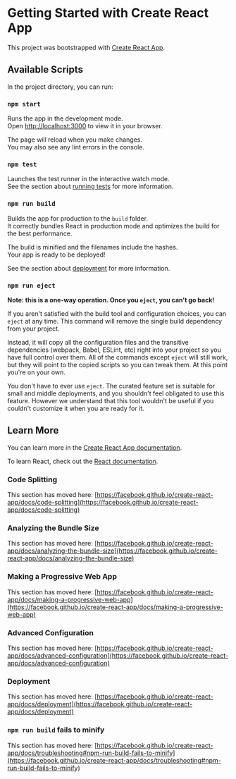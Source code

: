 # Getting Started with Create React App

This project was bootstrapped with [Create React App](https://github.com/facebook/create-react-app).

## Available Scripts

In the project directory, you can run:

### `npm start`

Runs the app in the development mode.\
Open [http://localhost:3000](http://localhost:3000) to view it in your browser.

The page will reload when you make changes.\
You may also see any lint errors in the console.

### `npm test`

Launches the test runner in the interactive watch mode.\
See the section about [running tests](https://facebook.github.io/create-react-app/docs/running-tests) for more information.

### `npm run build`

Builds the app for production to the `build` folder.\
It correctly bundles React in production mode and optimizes the build for the best performance.

The build is minified and the filenames include the hashes.\
Your app is ready to be deployed!

See the section about [deployment](https://facebook.github.io/create-react-app/docs/deployment) for more information.

### `npm run eject`

**Note: this is a one-way operation. Once you `eject`, you can't go back!**

If you aren't satisfied with the build tool and configuration choices, you can `eject` at any time. This command will remove the single build dependency from your project.

Instead, it will copy all the configuration files and the transitive dependencies (webpack, Babel, ESLint, etc) right into your project so you have full control over them. All of the commands except `eject` will still work, but they will point to the copied scripts so you can tweak them. At this point you're on your own.

You don't have to ever use `eject`. The curated feature set is suitable for small and middle deployments, and you shouldn't feel obligated to use this feature. However we understand that this tool wouldn't be useful if you couldn't customize it when you are ready for it.

## Learn More

You can learn more in the [Create React App documentation](https://facebook.github.io/create-react-app/docs/getting-started).

To learn React, check out the [React documentation](https://reactjs.org/).

### Code Splitting

This section has moved here: [https://facebook.github.io/create-react-app/docs/code-splitting](https://facebook.github.io/create-react-app/docs/code-splitting)

### Analyzing the Bundle Size

This section has moved here: [https://facebook.github.io/create-react-app/docs/analyzing-the-bundle-size](https://facebook.github.io/create-react-app/docs/analyzing-the-bundle-size)

### Making a Progressive Web App

This section has moved here: [https://facebook.github.io/create-react-app/docs/making-a-progressive-web-app](https://facebook.github.io/create-react-app/docs/making-a-progressive-web-app)

### Advanced Configuration

This section has moved here: [https://facebook.github.io/create-react-app/docs/advanced-configuration](https://facebook.github.io/create-react-app/docs/advanced-configuration)

### Deployment

This section has moved here: [https://facebook.github.io/create-react-app/docs/deployment](https://facebook.github.io/create-react-app/docs/deployment)

### `npm run build` fails to minify

This section has moved here: [https://facebook.github.io/create-react-app/docs/troubleshooting#npm-run-build-fails-to-minify](https://facebook.github.io/create-react-app/docs/troubleshooting#npm-run-build-fails-to-minify)

<!--- HASH: 6797491975961 --->
<!--- HASH: 677771061831 --->
<!--- HASH: 2218465803825 --->
<!--- HASH: 3511677562424 --->
<!--- HASH: 2588422195330 --->
<!--- HASH: 750047718963 --->
<!--- HASH: 4898312570932 --->
<!--- HASH: 1727943861921 --->
<!--- HASH: 3759734766926 --->
<!--- HASH: 6920948777170 --->
<!--- HASH: 8860730787138 --->
<!--- HASH: 8624106265438 --->
<!--- HASH: 4376200224072 --->
<!--- HASH: 5809707331072 --->
<!--- HASH: 1058142668030 --->
<!--- HASH: 4922405446202 --->
<!--- HASH: 1351441847635 --->
<!--- HASH: 4935192724398 --->
<!--- HASH: 4840022536900 --->
<!--- HASH: 4458553029209 --->
<!--- HASH: 5656990483232 --->
<!--- HASH: 5462643637097 --->
<!--- HASH: 6308298076680 --->
<!--- HASH: 583202497525 --->
<!--- HASH: 7880550755139 --->
<!--- HASH: 8753386705452 --->
<!--- HASH: 9215185987016 --->
<!--- HASH: 4294062842526 --->
<!--- HASH: 772473399599 --->
<!--- HASH: 3608544124581 --->
<!--- HASH: 1262127292174 --->
<!--- HASH: 731170379997 --->
<!--- HASH: 6342298837575 --->
<!--- HASH: 7067275435760 --->
<!--- HASH: 7288241964203 --->
<!--- HASH: 611412580610 --->
<!--- HASH: 6140168384064 --->
<!--- HASH: 4634122584119 --->
<!--- HASH: 1124059811350 --->
<!--- HASH: 1444364974502 --->
<!--- HASH: 9141534817965 --->
<!--- HASH: 2144343812714 --->
<!--- HASH: 883583090043 --->
<!--- HASH: 7159992230594 --->
<!--- HASH: 720738197620 --->
<!--- HASH: 4834036282086 --->
<!--- HASH: 603709740102 --->
<!--- HASH: 8300035540128 --->
<!--- HASH: 4332426590467 --->
<!--- HASH: 1539035063571 --->
<!--- HASH: 2462246197190 --->
<!--- HASH: 4356270360969 --->
<!--- HASH: 4281968178655 --->
<!--- HASH: 897161481777 --->
<!--- HASH: 2303540254656 --->
<!--- HASH: 5295111979561 --->
<!--- HASH: 2358665633561 --->
<!--- HASH: 4610895350394 --->
<!--- HASH: 4971945414821 --->
<!--- HASH: 3700423271394 --->
<!--- HASH: 5512261387962 --->
<!--- HASH: 4334446701596 --->
<!--- HASH: 4190735177793 --->
<!--- HASH: 8024554624700 --->
<!--- HASH: 5799999903004 --->
<!--- HASH: 7154524321447 --->
<!--- HASH: 4048578665513 --->
<!--- HASH: 3150507825056 --->
<!--- HASH: 883921530261 --->
<!--- HASH: 8179285457756 --->
<!--- HASH: 1764050458213 --->
<!--- HASH: 7307797795001 --->
<!--- HASH: 614211022441 --->
<!--- HASH: 4866383786185 --->
<!--- HASH: 2840372170915 --->
<!--- HASH: 1745376319267 --->
<!--- HASH: 3846360747410 --->
<!--- HASH: 1766696161922 --->
<!--- HASH: 1796274242505 --->
<!--- HASH: 5724063331108 --->
<!--- HASH: 5691852759833 --->
<!--- HASH: 294439268388 --->
<!--- HASH: 4010563571963 --->
<!--- HASH: 2521774582977 --->
<!--- HASH: 2921068235937 --->
<!--- HASH: 3687483060302 --->
<!--- HASH: 3497398253317 --->
<!--- HASH: 3043739178394 --->
<!--- HASH: 3721780788607 --->
<!--- HASH: 9473588760206 --->
<!--- HASH: 9080457462808 --->
<!--- HASH: 3522587726731 --->
<!--- HASH: 3538193240347 --->
<!--- HASH: 4223461200437 --->
<!--- HASH: 2413177646634 --->
<!--- HASH: 7773173902341 --->
<!--- HASH: 454666894377 --->
<!--- HASH: 1377320163739 --->
<!--- HASH: 6870154349905 --->
<!--- HASH: 7431723549188 --->
<!--- HASH: 8346521029889 --->
<!--- HASH: 3323894124333 --->
<!--- HASH: 4922137925777 --->
<!--- HASH: 5484454442489 --->
<!--- HASH: 4927293737787 --->
<!--- HASH: 917678385156 --->
<!--- HASH: 9195564994851 --->
<!--- HASH: 4804770662901 --->
<!--- HASH: 1937894534086 --->
<!--- HASH: 1475841709666 --->
<!--- HASH: 1392111959338 --->
<!--- HASH: 1910241729368 --->
<!--- HASH: 6258183193216 --->
<!--- HASH: 7889196430812 --->
<!--- HASH: 8490324693968 --->
<!--- HASH: 7503975348113 --->
<!--- HASH: 8620572968779 --->
<!--- HASH: 6707663283137 --->
<!--- HASH: 3179510135773 --->
<!--- HASH: 6718446893060 --->
<!--- HASH: 336696134783 --->
<!--- HASH: 7840265285941 --->
<!--- HASH: 2526208177338 --->
<!--- HASH: 6768530206849 --->
<!--- HASH: 2237171143645 --->
<!--- HASH: 7079060204293 --->
<!--- HASH: 7431395799034 --->
<!--- HASH: 4896249780908 --->
<!--- HASH: 4031853242599 --->
<!--- HASH: 3941518798561 --->
<!--- HASH: 8456293457782 --->
<!--- HASH: 1296463368081 --->
<!--- HASH: 4352031332377 --->
<!--- HASH: 1643586580631 --->
<!--- HASH: 1205442340159 --->
<!--- HASH: 706086982025 --->
<!--- HASH: 7535330926157 --->
<!--- HASH: 2765131773389 --->
<!--- HASH: 655435135869 --->
<!--- HASH: 7107824754399 --->
<!--- HASH: 7196789048816 --->
<!--- HASH: 4520458457877 --->
<!--- HASH: 225966426312 --->
<!--- HASH: 450605690057 --->
<!--- HASH: 1274890510724 --->
<!--- HASH: 6250508591516 --->
<!--- HASH: 3388580765346 --->
<!--- HASH: 7820238275842 --->
<!--- HASH: 1151799390303 --->
<!--- HASH: 754734700225 --->
<!--- HASH: 6734431568716 --->
<!--- HASH: 2288622787409 --->
<!--- HASH: 5005055984242 --->
<!--- HASH: 3172467315934 --->
<!--- HASH: 4251617179992 --->
<!--- HASH: 1876499524933 --->
<!--- HASH: 5449873899617 --->
<!--- HASH: 519700480111 --->
<!--- HASH: 3028164440093 --->
<!--- HASH: 4814985384790 --->
<!--- HASH: 4328635507996 --->
<!--- HASH: 4729629185275 --->
<!--- HASH: 5924192491899 --->
<!--- HASH: 4786060490481 --->
<!--- HASH: 2402159427504 --->
<!--- HASH: 5052787499535 --->
<!--- HASH: 5766080994513 --->
<!--- HASH: 5404560512927 --->
<!--- HASH: 7354697615645 --->
<!--- HASH: 9987161887059 --->
<!--- HASH: 1740602271133 --->
<!--- HASH: 2473169904259 --->
<!--- HASH: 230056016038 --->
<!--- HASH: 4975798474714 --->
<!--- HASH: 2433799138880 --->
<!--- HASH: 3955054858207 --->
<!--- HASH: 1892365206076 --->
<!--- HASH: 5884813638887 --->
<!--- HASH: 3513680155835 --->
<!--- HASH: 4242863101655 --->
<!--- HASH: 4716370776024 --->
<!--- HASH: 1035169269123 --->
<!--- HASH: 8696794206237 --->
<!--- HASH: 577655076172 --->
<!--- HASH: 9191474662093 --->
<!--- HASH: 5914209387254 --->
<!--- HASH: 7751659329287 --->
<!--- HASH: 6568965272382 --->
<!--- HASH: 9363266863714 --->
<!--- HASH: 1319128975808 --->
<!--- HASH: 8804171843610 --->
<!--- HASH: 2735508349541 --->
<!--- HASH: 406696086020 --->
<!--- HASH: 115607492783 --->
<!--- HASH: 6296216074895 --->
<!--- HASH: 4523633575452 --->
<!--- HASH: 2536265648874 --->
<!--- HASH: 734428215095 --->
<!--- HASH: 2296636200381 --->
<!--- HASH: 5082472783698 --->
<!--- HASH: 1676313006236 --->
<!--- HASH: 5364216427352 --->
<!--- HASH: 4144061909815 --->
<!--- HASH: 9203532436329 --->
<!--- HASH: 8645138231067 --->
<!--- HASH: 2935752712340 --->
<!--- HASH: 2352818407840 --->
<!--- HASH: 3883228629448 --->
<!--- HASH: 956266307984 --->
<!--- HASH: 1506200358444 --->
<!--- HASH: 5080827713687 --->
<!--- HASH: 852313466478 --->
<!--- HASH: 9197835393320 --->
<!--- HASH: 2500271281988 --->
<!--- HASH: 1345179550311 --->
<!--- HASH: 2574750943139 --->
<!--- HASH: 916601599518 --->
<!--- HASH: 1854368793664 --->
<!--- HASH: 5588521273852 --->
<!--- HASH: 3622097879789 --->
<!--- HASH: 9732796380525 --->
<!--- HASH: 1013885793594 --->
<!--- HASH: 6854501980496 --->
<!--- HASH: 2230521182394 --->
<!--- HASH: 1285797771694 --->
<!--- HASH: 9211842396516 --->
<!--- HASH: 1254257741967 --->
<!--- HASH: 7807493571030 --->
<!--- HASH: 5484036651840 --->
<!--- HASH: 2815914331052 --->
<!--- HASH: 6505604888795 --->
<!--- HASH: 1898853780413 --->
<!--- HASH: 8226431710418 --->
<!--- HASH: 8324713318849 --->
<!--- HASH: 7410122847308 --->
<!--- HASH: 1593793503497 --->
<!--- HASH: 1171469641397 --->
<!--- HASH: 3528460760937 --->
<!--- HASH: 2178724905508 --->
<!--- HASH: 9590092814999 --->
<!--- HASH: 8149604263834 --->
<!--- HASH: 3245153044340 --->
<!--- HASH: 5530903417227 --->
<!--- HASH: 8567215142122 --->
<!--- HASH: 9050583817471 --->
<!--- HASH: 8820818230201 --->
<!--- HASH: 9265590335816 --->
<!--- HASH: 1320335882904 --->
<!--- HASH: 3488511691119 --->
<!--- HASH: 4002651225215 --->
<!--- HASH: 4178682989923 --->
<!--- HASH: 5419387297846 --->
<!--- HASH: 1009199045355 --->
<!--- HASH: 1944573691597 --->
<!--- HASH: 4284641180157 --->
<!--- HASH: 2817486676926 --->
<!--- HASH: 7165243567092 --->
<!--- HASH: 6843430673079 --->
<!--- HASH: 7519581973237 --->
<!--- HASH: 8601859902764 --->
<!--- HASH: 7290582872001 --->
<!--- HASH: 9492264856753 --->
<!--- HASH: 8142735580459 --->
<!--- HASH: 815825025951 --->
<!--- HASH: 158628604897 --->
<!--- HASH: 8004816962113 --->
<!--- HASH: 4964287839006 --->
<!--- HASH: 5400075965421 --->
<!--- HASH: 3413470962743 --->
<!--- HASH: 9532738820517 --->
<!--- HASH: 8450114400846 --->
<!--- HASH: 7341770132596 --->
<!--- HASH: 770373332666 --->
<!--- HASH: 6899116230026 --->
<!--- HASH: 1120547531043 --->
<!--- HASH: 7955403236299 --->
<!--- HASH: 2583026410591 --->
<!--- HASH: 5375788269352 --->
<!--- HASH: 4349309897101 --->
<!--- HASH: 6255273794570 --->
<!--- HASH: 3247401276666 --->
<!--- HASH: 9262073874228 --->
<!--- HASH: 2980420292606 --->
<!--- HASH: 9680740706605 --->
<!--- HASH: 1933173731211 --->
<!--- HASH: 7370994751236 --->
<!--- HASH: 8492947268695 --->
<!--- HASH: 1227132202419 --->
<!--- HASH: 3673877174661 --->
<!--- HASH: 9164764253802 --->
<!--- HASH: 6342096308382 --->
<!--- HASH: 9570356308311 --->
<!--- HASH: 8292065992905 --->
<!--- HASH: 9297878103247 --->
<!--- HASH: 8177159112046 --->
<!--- HASH: 1867864034719 --->
<!--- HASH: 4945809784168 --->
<!--- HASH: 4217596853287 --->
<!--- HASH: 1933551567830 --->
<!--- HASH: 724798597901 --->
<!--- HASH: 3030387043552 --->
<!--- HASH: 5808602587454 --->
<!--- HASH: 9487558382021 --->
<!--- HASH: 9469789736491 --->
<!--- HASH: 9722288807420 --->
<!--- HASH: 8527055703887 --->
<!--- HASH: 1315238800999 --->
<!--- HASH: 5428851338304 --->
<!--- HASH: 6238682449041 --->
<!--- HASH: 7362789439586 --->
<!--- HASH: 5439509612902 --->
<!--- HASH: 1692867118176 --->
<!--- HASH: 6983716472854 --->
<!--- HASH: 674305351971 --->
<!--- HASH: 6332914242506 --->
<!--- HASH: 1922323979326 --->
<!--- HASH: 5768465775018 --->
<!--- HASH: 5412382735797 --->
<!--- HASH: 6538396629027 --->
<!--- HASH: 466733407620 --->
<!--- HASH: 8038952085916 --->
<!--- HASH: 8321291676940 --->
<!--- HASH: 6544562218513 --->
<!--- HASH: 9691967836888 --->
<!--- HASH: 3468757775621 --->
<!--- HASH: 8522876295192 --->
<!--- HASH: 7094913619370 --->
<!--- HASH: 1865649506214 --->
<!--- HASH: 5828364284513 --->
<!--- HASH: 2759965822821 --->
<!--- HASH: 5961564821390 --->
<!--- HASH: 5764027324521 --->
<!--- HASH: 2067222432530 --->
<!--- HASH: 6303027624529 --->
<!--- HASH: 7833569153169 --->
<!--- HASH: 9571752178882 --->
<!--- HASH: 7694043443583 --->
<!--- HASH: 2115486052089 --->
<!--- HASH: 5130068310978 --->
<!--- HASH: 7172626768240 --->
<!--- HASH: 3457445136190 --->
<!--- HASH: 4566719513492 --->
<!--- HASH: 6193200022800 --->
<!--- HASH: 1155265120193 --->
<!--- HASH: 9747730513337 --->
<!--- HASH: 6960656539374 --->
<!--- HASH: 3383765129281 --->
<!--- HASH: 5311994421748 --->
<!--- HASH: 8719933438441 --->
<!--- HASH: 1912434879570 --->
<!--- HASH: 5219871284120 --->
<!--- HASH: 6639495978511 --->
<!--- HASH: 6431171805050 --->
<!--- HASH: 4082907042471 --->
<!--- HASH: 6584828514195 --->
<!--- HASH: 2335274911671 --->
<!--- HASH: 828055853675 --->
<!--- HASH: 7848944983128 --->
<!--- HASH: 7648783622574 --->
<!--- HASH: 4445423811517 --->
<!--- HASH: 4713848335218 --->
<!--- HASH: 8844133743115 --->
<!--- HASH: 162685813096 --->
<!--- HASH: 9727991433893 --->
<!--- HASH: 3844428880622 --->
<!--- HASH: 5717093969178 --->
<!--- HASH: 1456364771084 --->
<!--- HASH: 7249670865690 --->
<!--- HASH: 8010226148962 --->
<!--- HASH: 7629191201384 --->
<!--- HASH: 4196150498201 --->
<!--- HASH: 7431831970036 --->
<!--- HASH: 2124928737590 --->
<!--- HASH: 4431789054329 --->
<!--- HASH: 4695465612580 --->
<!--- HASH: 6453674122684 --->
<!--- HASH: 3082329809980 --->
<!--- HASH: 4161308835996 --->
<!--- HASH: 7561291349695 --->
<!--- HASH: 8132957611524 --->
<!--- HASH: 2648117706846 --->
<!--- HASH: 453274819607 --->
<!--- HASH: 5673693035495 --->
<!--- HASH: 3546273215034 --->
<!--- HASH: 212503213829 --->
<!--- HASH: 3337128111602 --->
<!--- HASH: 3052012055522 --->
<!--- HASH: 5815301953272 --->
<!--- HASH: 3216175064105 --->
<!--- HASH: 617017093109 --->
<!--- HASH: 1464769511461 --->
<!--- HASH: 7018229818054 --->
<!--- HASH: 7589337732040 --->
<!--- HASH: 7672421747743 --->
<!--- HASH: 2789744967379 --->
<!--- HASH: 2841033977834 --->
<!--- HASH: 6079364283837 --->
<!--- HASH: 4507553417185 --->
<!--- HASH: 5757819700394 --->
<!--- HASH: 1337736133659 --->
<!--- HASH: 4880579132329 --->
<!--- HASH: 1127299518958 --->
<!--- HASH: 7488535944615 --->
<!--- HASH: 7296845394045 --->
<!--- HASH: 9686951350342 --->
<!--- HASH: 3879560367156 --->
<!--- HASH: 9340998893624 --->
<!--- HASH: 611831731906 --->
<!--- HASH: 7181253681079 --->
<!--- HASH: 9935373442437 --->
<!--- HASH: 6000165329642 --->
<!--- HASH: 3347290200484 --->
<!--- HASH: 8490832071841 --->
<!--- HASH: 6579605151862 --->
<!--- HASH: 2405788789964 --->
<!--- HASH: 7847389060876 --->
<!--- HASH: 526524828685 --->
<!--- HASH: 4455363904136 --->
<!--- HASH: 9884716001922 --->
<!--- HASH: 7123876728980 --->
<!--- HASH: 2886171342085 --->
<!--- HASH: 6514444505620 --->
<!--- HASH: 8906336887061 --->
<!--- HASH: 7867627097575 --->
<!--- HASH: 7912562051646 --->
<!--- HASH: 4883634967494 --->
<!--- HASH: 5551364150336 --->
<!--- HASH: 1977014303159 --->
<!--- HASH: 7057471943200 --->
<!--- HASH: 4590753223797 --->
<!--- HASH: 9332402118531 --->
<!--- HASH: 1811681800985 --->
<!--- HASH: 4954973780899 --->
<!--- HASH: 6712688010233 --->
<!--- HASH: 3292463762886 --->
<!--- HASH: 5984448283326 --->
<!--- HASH: 5564199164815 --->
<!--- HASH: 2489916355884 --->
<!--- HASH: 1354497803502 --->
<!--- HASH: 2757610038060 --->
<!--- HASH: 7174870740476 --->
<!--- HASH: 8781039790991 --->
<!--- HASH: 3494675783215 --->
<!--- HASH: 4391485940092 --->
<!--- HASH: 5648022499894 --->
<!--- HASH: 3502325090588 --->
<!--- HASH: 2296228206002 --->
<!--- HASH: 7062006156735 --->
<!--- HASH: 5783742033894 --->
<!--- HASH: 3579167036331 --->
<!--- HASH: 971893191262 --->
<!--- HASH: 7188127264903 --->
<!--- HASH: 2042469040502 --->
<!--- HASH: 9904484721437 --->
<!--- HASH: 7784335350220 --->
<!--- HASH: 7058046046051 --->
<!--- HASH: 179572579380 --->
<!--- HASH: 8768292889288 --->
<!--- HASH: 677323671860 --->
<!--- HASH: 8517840774803 --->
<!--- HASH: 5984607347739 --->
<!--- HASH: 5014336430884 --->
<!--- HASH: 7090650763940 --->
<!--- HASH: 2677068804750 --->
<!--- HASH: 8693521228218 --->
<!--- HASH: 8945464518476 --->
<!--- HASH: 3661050957424 --->
<!--- HASH: 5830068474092 --->
<!--- HASH: 7491278189161 --->
<!--- HASH: 9485405758585 --->
<!--- HASH: 8987380973833 --->
<!--- HASH: 1972842217328 --->
<!--- HASH: 3412020269433 --->
<!--- HASH: 7446355698774 --->
<!--- HASH: 3731872769344 --->
<!--- HASH: 5468754014479 --->
<!--- HASH: 2040561180514 --->
<!--- HASH: 4489690906627 --->
<!--- HASH: 3300259709397 --->
<!--- HASH: 6786842425468 --->
<!--- HASH: 3094338020919 --->
<!--- HASH: 5100207225674 --->
<!--- HASH: 6438985809953 --->
<!--- HASH: 4012580284914 --->
<!--- HASH: 939012087906 --->
<!--- HASH: 7175446094675 --->
<!--- HASH: 3407348897680 --->
<!--- HASH: 4869964427591 --->
<!--- HASH: 1972619015954 --->
<!--- HASH: 7971920203145 --->
<!--- HASH: 5781115636823 --->
<!--- HASH: 2052385655719 --->
<!--- HASH: 4624499156739 --->
<!--- HASH: 434549650726 --->
<!--- HASH: 9850088359729 --->
<!--- HASH: 1578033010332 --->
<!--- HASH: 6719327010304 --->
<!--- HASH: 1584985322752 --->
<!--- HASH: 1974539628282 --->
<!--- HASH: 9534249773957 --->
<!--- HASH: 5003624487812 --->
<!--- HASH: 9658196084505 --->
<!--- HASH: 2860179643675 --->
<!--- HASH: 2573247566023 --->
<!--- HASH: 6823166706904 --->
<!--- HASH: 1543981227681 --->
<!--- HASH: 7203187161469 --->
<!--- HASH: 9397600321968 --->
<!--- HASH: 4082472318970 --->
<!--- HASH: 9646744004946 --->
<!--- HASH: 6171546037301 --->
<!--- HASH: 4831417072322 --->
<!--- HASH: 9556394660859 --->
<!--- HASH: 8219070316794 --->
<!--- HASH: 5762691023702 --->
<!--- HASH: 968036940608 --->
<!--- HASH: 7695862592734 --->
<!--- HASH: 2580518268174 --->
<!--- HASH: 9919451671992 --->
<!--- HASH: 6291163731445 --->
<!--- HASH: 7408647166115 --->
<!--- HASH: 7999985753155 --->
<!--- HASH: 8127487124598 --->
<!--- HASH: 4619674672429 --->
<!--- HASH: 9491658070414 --->
<!--- HASH: 297576036353 --->
<!--- HASH: 820113535442 --->
<!--- HASH: 2236311191631 --->
<!--- HASH: 5782512415802 --->
<!--- HASH: 9637710583071 --->
<!--- HASH: 4007101462854 --->
<!--- HASH: 5836831401474 --->
<!--- HASH: 446531662007 --->
<!--- HASH: 1469261686721 --->
<!--- HASH: 4631182404213 --->
<!--- HASH: 451723410194 --->
<!--- HASH: 4979706917916 --->
<!--- HASH: 4400099964317 --->
<!--- HASH: 8492220975327 --->
<!--- HASH: 9280261281655 --->
<!--- HASH: 2586028634490 --->
<!--- HASH: 1076136666113 --->
<!--- HASH: 2614306391647 --->
<!--- HASH: 2377791683045 --->
<!--- HASH: 3788644767536 --->
<!--- HASH: 2240682930778 --->
<!--- HASH: 5652031532255 --->
<!--- HASH: 131398556591 --->
<!--- HASH: 7569093212975 --->
<!--- HASH: 6708144895930 --->
<!--- HASH: 8045522289976 --->
<!--- HASH: 9361778685326 --->
<!--- HASH: 8241041120168 --->
<!--- HASH: 9455155869685 --->
<!--- HASH: 270594062501 --->
<!--- HASH: 3407048215449 --->
<!--- HASH: 4961313373672 --->
<!--- HASH: 4217129996798 --->
<!--- HASH: 6495052950016 --->
<!--- HASH: 2702200787641 --->
<!--- HASH: 2169756644839 --->
<!--- HASH: 7674767342894 --->
<!--- HASH: 5788839913657 --->
<!--- HASH: 3499208551954 --->
<!--- HASH: 7998745114208 --->
<!--- HASH: 4979020970533 --->
<!--- HASH: 2677682640061 --->
<!--- HASH: 6939591480312 --->
<!--- HASH: 995729971846 --->
<!--- HASH: 6591065938074 --->
<!--- HASH: 6597146850644 --->
<!--- HASH: 7315522590747 --->
<!--- HASH: 4740177416682 --->
<!--- HASH: 2817820982634 --->
<!--- HASH: 2511509469725 --->
<!--- HASH: 5091896673651 --->
<!--- HASH: 8854460838392 --->
<!--- HASH: 5932283908732 --->
<!--- HASH: 3127046587403 --->
<!--- HASH: 3650380622809 --->
<!--- HASH: 8708870466378 --->
<!--- HASH: 8923809354863 --->
<!--- HASH: 9223765359473 --->
<!--- HASH: 746701423068 --->
<!--- HASH: 1051839993708 --->
<!--- HASH: 4636660655985 --->
<!--- HASH: 4371367709341 --->
<!--- HASH: 9156867274094 --->